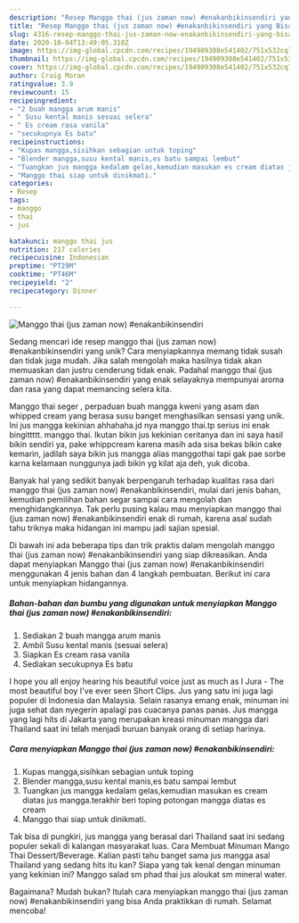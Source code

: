 ```yaml
---
description: "Resep Manggo thai (jus zaman now) #enakanbikinsendiri yang Bisa Manjain Lidah"
title: "Resep Manggo thai (jus zaman now) #enakanbikinsendiri yang Bisa Manjain Lidah"
slug: 4316-resep-manggo-thai-jus-zaman-now-enakanbikinsendiri-yang-bisa-manjain-lidah
date: 2020-10-04T13:49:05.318Z
image: https://img-global.cpcdn.com/recipes/194909308e541402/751x532cq70/manggo-thai-jus-zaman-now-enakanbikinsendiri-foto-resep-utama.jpg
thumbnail: https://img-global.cpcdn.com/recipes/194909308e541402/751x532cq70/manggo-thai-jus-zaman-now-enakanbikinsendiri-foto-resep-utama.jpg
cover: https://img-global.cpcdn.com/recipes/194909308e541402/751x532cq70/manggo-thai-jus-zaman-now-enakanbikinsendiri-foto-resep-utama.jpg
author: Craig Moran
ratingvalue: 3.9
reviewcount: 15
recipeingredient:
- "2 buah mangga arum manis"
- " Susu kental manis sesuai selera"
- " Es cream rasa vanila"
- "secukupnya Es batu"
recipeinstructions:
- "Kupas mangga,sisihkan sebagian untuk toping"
- "Blender mangga,susu kental manis,es batu sampai lembut"
- "Tuangkan jus mangga kedalam gelas,kemudian masukan es cream diatas jus mangga.terakhir beri toping potongan mangga diatas es cream"
- "Manggo thai siap untuk dinikmati."
categories:
- Resep
tags:
- manggo
- thai
- jus

katakunci: manggo thai jus 
nutrition: 217 calories
recipecuisine: Indonesian
preptime: "PT29M"
cooktime: "PT46M"
recipeyield: "2"
recipecategory: Dinner

---
```



![Manggo thai (jus zaman now) #enakanbikinsendiri](https://img-global.cpcdn.com/recipes/194909308e541402/751x532cq70/manggo-thai-jus-zaman-now-enakanbikinsendiri-foto-resep-utama.jpg)

Sedang mencari ide resep manggo thai (jus zaman now) #enakanbikinsendiri yang unik? Cara menyiapkannya memang tidak susah dan tidak juga mudah. Jika salah mengolah maka hasilnya tidak akan memuaskan dan justru cenderung tidak enak. Padahal manggo thai (jus zaman now) #enakanbikinsendiri yang enak selayaknya mempunyai aroma dan rasa yang dapat memancing selera kita.

Manggo thai seger , perpaduan buah mangga kweni yang asam dan whipped cream yang berasa susu banget menghasilkan sensasi yang unik. Ini jus mangga kekinian ahhahaha.jd nya manggo thai.tp serius ini enak bingittttt. manggo thai. Ikutan bikin jus kekinian ceritanya dan ini saya hasil bikin sendiri ya, pake whippcream karena masih ada sisa bekas bikin cake kemarin, jadilah saya bikin jus mangga alias manggothai tapi gak pae sorbe karna kelamaan nunggunya jadi bikin yg kilat aja deh, yuk dicoba.

Banyak hal yang sedikit banyak berpengaruh terhadap kualitas rasa dari manggo thai (jus zaman now) #enakanbikinsendiri, mulai dari jenis bahan, kemudian pemilihan bahan segar sampai cara mengolah dan menghidangkannya. Tak perlu pusing kalau mau menyiapkan manggo thai (jus zaman now) #enakanbikinsendiri enak di rumah, karena asal sudah tahu triknya maka hidangan ini mampu jadi sajian spesial.


Di bawah ini ada beberapa tips dan trik praktis dalam mengolah manggo thai (jus zaman now) #enakanbikinsendiri yang siap dikreasikan. Anda dapat menyiapkan Manggo thai (jus zaman now) #enakanbikinsendiri menggunakan 4 jenis bahan dan 4 langkah pembuatan. Berikut ini cara untuk menyiapkan hidangannya.

<!--inarticleads1-->

##### Bahan-bahan dan bumbu yang digunakan untuk menyiapkan Manggo thai (jus zaman now) #enakanbikinsendiri:

1. Sediakan 2 buah mangga arum manis
1. Ambil  Susu kental manis (sesuai selera)
1. Siapkan  Es cream rasa vanila
1. Sediakan secukupnya Es batu


I hope you all enjoy hearing his beautiful voice just as much as I Jura - The most beautiful boy I&#39;ve ever seen Short Clips. Jus yang satu ini juga lagi populer di Indonesia dan Malaysia. Selain rasanya emang enak, minuman ini juga sehat dan nyegerin apalagi pas cuacanya panas panas. Jus mangga yang lagi hits di Jakarta yang merupakan kreasi minuman mangga dari Thailand saat ini telah menjadi buruan banyak orang di setiap harinya. 

<!--inarticleads2-->

##### Cara menyiapkan Manggo thai (jus zaman now) #enakanbikinsendiri:

1. Kupas mangga,sisihkan sebagian untuk toping
1. Blender mangga,susu kental manis,es batu sampai lembut
1. Tuangkan jus mangga kedalam gelas,kemudian masukan es cream diatas jus mangga.terakhir beri toping potongan mangga diatas es cream
1. Manggo thai siap untuk dinikmati.


Tak bisa di pungkiri, jus mangga yang berasal dari Thailand saat ini sedang populer sekali di kalangan masyarakat luas. Cara Membuat Minuman Mango Thai Dessert/Beverage. Kalian pasti tahu banget sama jus mangga asal Thailand yang sedang hits itu kan? Siapa yang tak kenal dengan minuman yang kekinian ini? Manggo salad sm phad thai jus aloukat sm mineral water. 

Bagaimana? Mudah bukan? Itulah cara menyiapkan manggo thai (jus zaman now) #enakanbikinsendiri yang bisa Anda praktikkan di rumah. Selamat mencoba!

